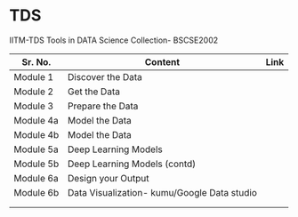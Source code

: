 # TDS
IITM-TDS Tools in DATA Science Collection- BSCSE2002

| Sr. No.   | Content                      | Link |
| --------- | ---------------------------- | ---- |
| Module 1  | Discover the Data            |      |
| Module 2  | Get the Data                 |      |
| Module 3  | Prepare the Data             |      |
| Module 4a | Model the Data               |      |
| Module 4b | Model the Data               |      |
| Module 5a | Deep Learning Models         |      |
| Module 5b | Deep Learning Models (contd) |      |
| Module 6a | Design your Output           |      |
| Module 6b | Data Visualization- kumu/Google Data studio |      |
|           |                              |      |
|           |                              |      |


